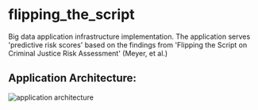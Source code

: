 # flipping_the_script
Big data application infrastructure implementation. The application serves 'predictive risk scores' based on the findings from 'Flipping the Script on Criminal Justice Risk Assessment' (Meyer, et al.)


## Application Architecture:

![application architecture](https://ibb.co/Sfcq5CD "Application Architecture")
